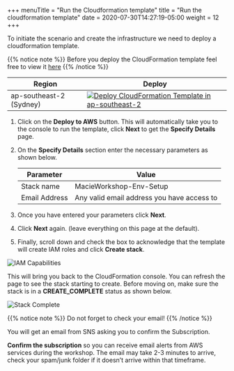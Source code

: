 +++
menuTitle = "Run the Cloudformation template"
title = "Run the cloudformation template"
date = 2020-07-30T14:27:19-05:00
weight = 12
+++

To initiate the scenario and create the infrastructure we need to deploy a cloudformation template.

{{% notice note %}}
Before you deploy the CloudFormation template feel free to view it [here](https://apj-security-workshop.s3-ap-southeast-2.amazonaws.com/macie/MacieWorkshopSetup.yml)
{{% /notice %}}

Region|Deploy
-----|-----
ap-southeast-2 (Sydney)| [![Deploy CloudFormation Template in ap-southeast-2](/images/deploy-to-aws.png)](https://console.aws.amazon.com/cloudformation/home?region=ap-southeast-2#/stacks/new?stackName=MacieWorkshop-Env-Setup&templateURL=https://apj-security-workshop.s3-ap-southeast-2.amazonaws.com/macie/MacieWorkshopSetup.yml)  


1. Click on the **Deploy to AWS** button.  This will automatically take you to the console to run the template, click **Next** to get the **Specify Details** page.
2. On the **Specify Details** section enter the necessary parameters as shown below. 

	| Parameter | Value  |
	|-----|-----|
	| Stack name | MacieWorkshop-Env-Setup  |
	| Email Address | Any valid email address you have access to  |
	
3. Once you have entered your parameters click **Next**. 
4. Click **Next** again. \(leave everything on this page at the default\).
5. Finally, scroll down and check the box to acknowledge that the template will create IAM roles and click **Create stack**.

![IAM Capabilities](/images/iam-capabilities.png)

This will bring you back to the CloudFormation console. You can refresh the page to see the stack starting to create. Before moving on, make sure the stack is in a **CREATE_COMPLETE** status as shown below.

![Stack Complete](/images/01-stack-complete.png)

{{% notice note %}}
Do not forget to check your email!
{{% /notice %}}

 You will get an email from SNS asking you to confirm the Subscription. 
 
 **Confirm the subscription** so you can receive email alerts from AWS services during the workshop. The email may take 2-3 minutes to arrive, check your spam/junk folder if it doesn’t arrive within that timeframe.
